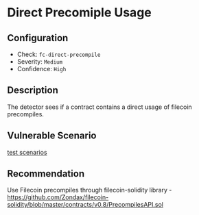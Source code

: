 # Direct Precomiple Usage

## Configuration
* Check: `fc-direct-precompile`
* Severity: `Medium`
* Confidence: `High`

## Description
The detector sees if a contract contains a direct usage of filecoin precompiles.


## Vulnerable Scenario
[test scenarios](../tests/direct_precompile_test.sol)

## Recommendation
Use Filecoin precompiles through filecoin-solidity library - https://github.com/Zondax/filecoin-solidity/blob/master/contracts/v0.8/PrecompilesAPI.sol

